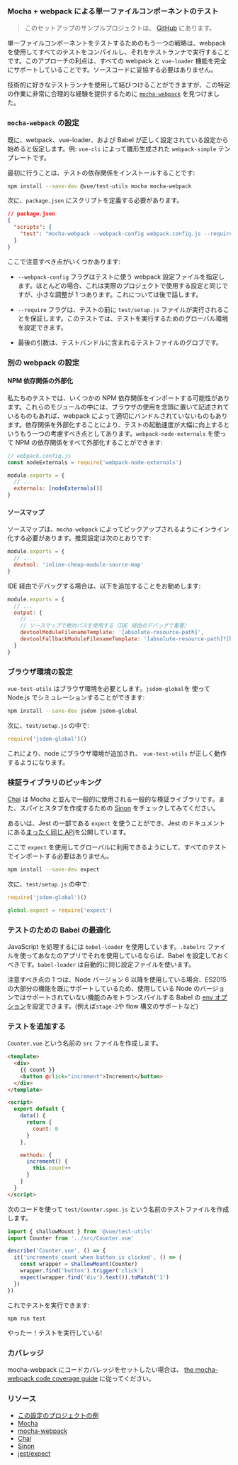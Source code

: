 ### Mocha + webpack による単一ファイルコンポーネントのテスト

> このセットアップのサンプルプロジェクトは、 [GitHub](https://github.com/vuejs/vue-test-utils-mocha-webpack-example) にあります。

単一ファイルコンポーネントをテストするためのもう一つの戦略は、webpack を使用してすべてのテストをコンパイルし、それをテストランナで実行することです。このアプローチの利点は、すべての webpack と `vue-loader` 機能を完全にサポートしていることです。ソースコードに妥協する必要はありません。

技術的に好きなテストランナを使用して結びつけることができますが、この特定の作業に非常に合理的な経験を提供するために [`mocha-webpack`](https://github.com/zinserjan/mocha-webpack) を見つけました。

### `mocha-webpack` の設定

既に、webpack、vue-loader、および Babel が正しく設定されている設定から始めると仮定します。例: `vue-cli` によって雛形生成された `webpack-simple` テンプレートです。

最初に行うことは、テストの依存関係をインストールすることです:

```bash
npm install --save-dev @vue/test-utils mocha mocha-webpack
```

次に、`package.json` にスクリプトを定義する必要があります。

```json
// package.json
{
  "scripts": {
    "test": "mocha-webpack --webpack-config webpack.config.js --require test/setup.js test/**/*.spec.js"
  }
}
```

ここで注意すべき点がいくつかあります:

- `--webpack-config` フラグはテストに使う webpack 設定ファイルを指定します。ほとんどの場合、これは実際のプロジェクトで使用する設定と同じですが、小さな調整が 1 つあります。これについては後で話します。

- `--require` フラグは、テストの前に `test/setup.js` ファイルが実行されることを保証します。このテストでは、テストを実行するためのグローバル環境を設定できます。

- 最後の引数は、テストバンドルに含まれるテストファイルのグロブです。

### 別の webpack の設定

#### NPM 依存関係の外部化

私たちのテストでは、いくつかの NPM 依存関係をインポートする可能性があります。これらのモジュールの中には、ブラウザの使用を念頭に置いて記述されているものもあれば、webpack によって適切にバンドルされていないものもあります。依存関係を外部化することにより、テストの起動速度が大幅に向上するというもう一つの考慮すべき点としてあります。`webpack-node-externals` を使って NPM の依存関係をすべて外部化することができます:

```js
// webpack.config.js
const nodeExternals = require('webpack-node-externals')

module.exports = {
  // ...
  externals: [nodeExternals()]
}
```

#### ソースマップ

ソースマップは、`mocha-webpack` によってピックアップされるようにインライン化する必要があります。推奨設定は次のとおりです:

```js
module.exports = {
  // ...
  devtool: 'inline-cheap-module-source-map'
}
```

IDE 経由でデバッグする場合は、以下を追加することをお勧めします:

```js
module.exports = {
  // ...
  output: {
    // ...
    // ソースマップで絶対パスを使用する（IDE 経由のデバッグで重要）
    devtoolModuleFilenameTemplate: '[absolute-resource-path]',
    devtoolFallbackModuleFilenameTemplate: '[absolute-resource-path]?[hash]'
  }
}
```

### ブラウザ環境の設定

`vue-test-utils` はブラウザ環境を必要とします。`jsdom-global`を 使って Node.js でシミュレーションすることができます:

```bash
npm install --save-dev jsdom jsdom-global
```

次に、`test/setup.js` の中で:

```js
require('jsdom-global')()
```

これにより、node にブラウザ環境が追加され、 `vue-test-utils` が正しく動作するようになります。

### 検証ライブラリのピッキング

[Chai](http://chaijs.com/) は Mocha と並んで一般的に使用される一般的な検証ライブラリです。また、スパイとスタブを作成するための [Sinon](http://sinonjs.org/) をチェックしてみてください。

あるいは、Jest の一部である `expect` を使うことができ、Jest のドキュメントにある[まったく同じ API](http://facebook.github.io/jest/docs/en/expect.html#content)を公開しています。

ここで `expect` を使用してグローバルに利用できるようにして、すべてのテストでインポートする必要はありません。

```bash
npm install --save-dev expect
```

次に、`test/setup.js` の中で:

```js
require('jsdom-global')()

global.expect = require('expect')
```

### テストのための Babel の最適化

JavaScript を処理するには `babel-loader` を使用しています。`.babelrc` ファイルを使ってあなたのアプリでそれを使用しているならば、Babel を設定しておくべきです。`babel-loader` は自動的に同じ設定ファイルを使います。

注意すべき点の 1 つは、Node バージョン 6 以降を使用している場合、ES2015 の大部分の機能を既にサポートしているため、使用している Node のバージョンではサポートされていない機能のみをトランスパイルする Babel の [env オプション](https://babeljs.io/docs/usage/babelrc/#env-option)を設定できます。(例えば`stage-2`や flow 構文のサポートなど)

### テストを追加する

`Counter.vue` という名前の `src` ファイルを作成します。

```html
<template>
  <div>
    {{ count }}
    <button @click="increment">Increment</button>
  </div>
</template>

<script>
  export default {
    data() {
      return {
        count: 0
      }
    },

    methods: {
      increment() {
        this.count++
      }
    }
  }
</script>
```

次のコードを使って `test/Counter.spec.js` という名前のテストファイルを作成します。

```js
import { shallowMount } from '@vue/test-utils'
import Counter from '../src/Counter.vue'

describe('Counter.vue', () => {
  it('increments count when button is clicked', () => {
    const wrapper = shallowMount(Counter)
    wrapper.find('button').trigger('click')
    expect(wrapper.find('div').text()).toMatch('1')
  })
})
```

これでテストを実行できます:

```
npm run test
```

やったー！テストを実行している!

### カバレッジ

mocha-webpack にコードカバレッジをセットしたい場合は、 [the mocha-webpack code coverage guide](https://github.com/zinserjan/mocha-webpack/blob/master/docs/guides/code-coverage.md) に従ってください。

### リソース

- [この設定のプロジェクトの例](https://github.com/vuejs/vue-test-utils-mocha-webpack-example)
- [Mocha](https://mochajs.org/)
- [mocha-webpack](http://zinserjan.github.io/mocha-webpack/)
- [Chai](http://chaijs.com/)
- [Sinon](http://sinonjs.org/)
- [jest/expect](http://facebook.github.io/jest/docs/en/expect.html#content)
